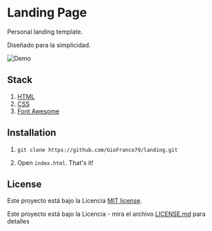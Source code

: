 # Landing Page

Personal landing template.

Diseñado para la simplicidad.

![Demo](https://systempeaker.com/wp-content/uploads/2021/10/windows_hello_hero_2-3173069.jpg)

## Stack

1. [HTML](https://developer.mozilla.org/en-US/docs/Web/HTML)
2. [CSS](https://developer.mozilla.org/en-US/docs/Web/CSS)
3. [Font Awesome](https://fontawesome.com/)
 
## Installation

1. `git clone https://github.com/GioFranco79/landing.git`

2. Open `index.html`. That's it!

## License

Este proyecto está bajo la Licencia [MIT license](https://choosealicense.com/licenses/mit/).

Este proyecto está bajo la Licencia - mira el archivo [LICENSE.md](LICENSE.md) para detalles